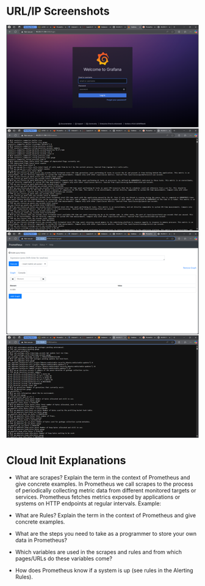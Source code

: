 # URL/IP Screenshots
  ![InsertCommand](./Screenshots/3000-Grafana.png)
  ![InsertCommand](./Screenshots/3000-metrics.png)
  ![InsertCommand](./Screenshots/9090-Prometheus.png)
  ![InsertCommand](./Screenshots/9100-metrics.png)
# Cloud Init Explanations
* What are scrapes? Explain the term in the context of Prometheus and give concrete examples.
  In Prometheus we call scrapes to the process of periodically collecting metric data from different monitored targets or services. Prometheus fetches metrics exposed by applications or systems on HTTP endpoints at regular intervals.
Example:

* What are Rules? Explain the term in the context of Prometheus and give concrete examples.
* What are the steps you need to take as a programmer to store your own data in Prometheus?
* Which variables are used in the scrapes and rules and from which pages/URLs do these variables come?
* How does Prometheus know if a system is up (see rules in the Alerting Rules).
